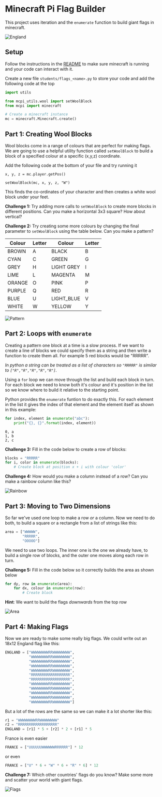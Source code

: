 # Minecraft Pi Flag Builder

This project uses iteration and the `enumerate` function to build giant flags in minecraft.

![England](../images/england.png)

## Setup

Follow the instructions in the [README](../README.md) to make sure minecraft is running and your code can interact with it.

Create a new file `students/flags_<name>.py` to store your code and add the following code at the top

```python
import utils

from mcpi_utils.wool import setWoolBlock
from mcpi import minecraft

# Create a minecraft instance
mc = minecraft.Minecraft.create()
```

## Part 1: Creating Wool Blocks

Wool blocks come in a range of colours that are perfect for making flags. We are going to use a helpful utility function called `setWoolBlock` to build a block of a specified colour at a specific (x,y,z) coordinate. 

Add the following code at the bottom of your file and try running it

```
x, y, z = mc.player.getPos()

setWoolBlock(mc, x, y, z, "W")
```

This finds the co-ordinates of your character and then creates a white wool block under your feet. 

**Challenge 1:** Try adding more calls to `setWoolBlock` to create more blocks in different positions. Can you make a horizontal 3x3 square? How about vertical?

**Challenge 2:** Try creating some more colours by changing the final parameter to `setWoolBlock` using the table below. Can you make a pattern?

| Colour | Letter | Colour     | Letter |
| ------ | ------ | ------     | ------ |
| BROWN  | A      | BLACK      | B      |
| CYAN   | C      | GREEN      | G      |
| GREY   | H      | LIGHT GREY | I      |
| LIME   | L      | MAGENTA    | M      |
| ORANGE | O      | PINK       | P      |
| PURPLE | Q      | RED        | R      |
| BLUE   | U      | LIGHT_BLUE | V      |
| WHITE  | W      | YELLOW     | Y      |

![Pattern](../images/pattern.png)

## Part 2: Loops with `enumerate`

Creating a pattern one block at a time is a slow process. If we want to create a line of blocks we could specify them as a string and then write a function to create them all. For example 5 red blocks would be "RRRRR".

_In python a string can be treated as a list of characters so `"RRRRR"` is similar to `["R","R","R","R","R"]`._

Using a `for` loop we can move through the list and build each block in turn. For each block we need to know both it's colour and it's position in the list so we know where to build it relative to the starting point.

Python provides the `enumerate` funtion to do exactly this. For each element in the list it gives the index of that element and the element itself as shown in this example:

```python
for index, element in enumerate("abc"):
    print("{}, {}".format(index, element))
```
```text
0, a
1, b
2, c
```

**Challenge 3:** Fill in the code below to create a row of blocks:

```python
blocks = "RRRRR"
for i, color in enumerate(blocks):
    # Create block at position x + i with colour 'color'
```

**Challenge 4:** How would you make a column instead of a row? Can you make a rainbow column like this?

![Rainbow](../images/rainbow_column.png)


## Part 3: Moving to Two Dimensions

So far we've used one loop to make a row _or_ a column. Now we need to do both, to build a square or a rectangle from a list of strings like this:

```python
area = ["WWWWW",
        "RRRRR",
        "OOOOO"]
```

We need to use two loops. The inner one is the one we already have, to build a single row of blocks, and the outer one moves along each row in turn.

**Challenge 5:** Fill in the code below so it correctly builds the area as shown below

```python
for dy, row in enumerate(area):
    for dx, colour in enumerate(row):
        # Create block
```

**Hint**: We want to build the flags _downwards_ from the top row

![Area](../images/area.png)

## Part 4: Making Flags

Now we are ready to make some really big flags. We could write out an 18x12 England flag like this:

```python
ENGLAND = ["WWWWWWWWRRWWWWWWWW",
           "WWWWWWWWRRWWWWWWWW",
           "WWWWWWWWRRWWWWWWWW",
           "WWWWWWWWRRWWWWWWWW",
           "WWWWWWWWRRWWWWWWWW",
           "RRRRRRRRRRRRRRRRRR",
           "RRRRRRRRRRRRRRRRRR",
           "WWWWWWWWRRWWWWWWWW",
           "WWWWWWWWRRWWWWWWWW",
           "WWWWWWWWRRWWWWWWWW",
           "WWWWWWWWRRWWWWWWWW",
           "WWWWWWWWRRWWWWWWWW"]
```

But a lot of the rows are the same so we can make it a lot shorter like this:

```python
r1 = "WWWWWWWWRRWWWWWWWW"
r2 = "RRRRRRRRRRRRRRRRRR"
ENGLAND = [r1] * 5 + [r2] * 2 + [r1] * 5
```

France is even easier

```python
FRANCE = ["UUUUUUWWWWWWRRRRRR"] * 12
```

or even 

```python
FRANCE = ["U" * 6 + "W" * 6 + "R" * 6] * 12
```

**Challenge 7:** Which other countries' flags do you know? Make some more and scatter your world with giant flags.

![Flags](../images/flags.png)

